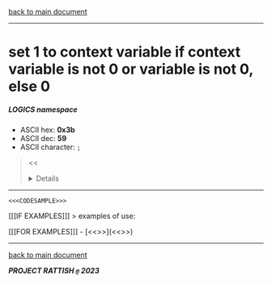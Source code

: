 [back to main document](../README.md)

---

# set 1 to context variable if context variable is not 0 or variable is not 0, else 0
##### LOGICS namespace
- ASCII hex: __0x3b__
- ASCII dec: __59__
- ASCII character: `;`

> <<<DETAILS>>>

---

  ```
  <<<CODESAMPLE>>>
  ```

[[[IF EXAMPLES]]]  > examples of use:

[[[FOR EXAMPLES]]]  - [<<<EXAMPLENAME>>>](<<<EXAMPLELINK>>>)

---

[back to main document](../README.md)

***PROJECT RATTISH `@` 2023***

